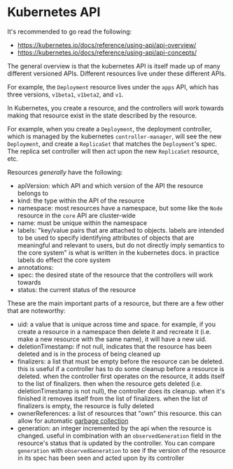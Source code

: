# Kubernetes API

It's recommended to go read the following:
- https://kubernetes.io/docs/reference/using-api/api-overview/
- https://kubernetes.io/docs/reference/using-api/api-concepts/

The general overview is that the kubernetes API is itself made up of many different versioned APIs. Different resources live under these different APIs.

For example, the `Deployment` resource lives under the `apps` API, which has three versions, `v1beta1`, `v1beta2`, and `v1`.

In Kubernetes, you create a resource, and the controllers will work towards making that resource exist in the state described by the resource.

For example, when you create a `Deployment`, the deployment controller, which is managed by the kubernetes `controller-manager`, will see the new `Deployment`, and create a `ReplicaSet` that matches the `Deployment`'s spec. The replica set controller will then act upon the new `ReplicaSet` resource, etc.

Resources _generally_ have the following:
 
- apiVersion: which API and which version of the API the resource belongs to
- kind: the type within the API of the resource
- namespace: most resources have a namespace, but some like the `Node` resource in the `core` API are cluster-wide
- name: must be unique within the namespace
- labels: "key/value pairs that are attached to objects. labels are intended to be used to specify identifying attributes of objects that are meaningful and relevant to users, but do not directly imply semantics to the core system" is what is written in the kubernetes docs. in practice labels do effect the core system
- annotations: 
- spec: the desired state of the resource that the controllers will work towards
- status: the current status of the resource
 
These are the main important parts of a resource, but there are a few other that are noteworthy:

- uid: a value that is unique across time and space. for example, if you create a resource in a namespace then delete it and recreate it (i.e. make a new resource with the same name), it will have a new uid.
- deletionTimestamp: if not null, indicates that the resource has been deleted and is in the process of being cleaned up
- finalizers: a list that must be empty before the resource can be deleted. this is useful if a controller has to do some cleanup before a resource is deleted. when the controller first operates on the resource, it adds itself to the list of finalizers. then when the resource gets deleted (i.e. deletionTimestamp is not null), the controller does its cleanup. when it's finished it removes itself from the list of finalizers. when the list of finalizers is empty, the resource is fully deleted
- ownerReferences: a list of resources that "own" this resource. this can allow for automatic [garbage collection](https://kubernetes.io/docs/concepts/workloads/controllers/garbage-collection/)
- generation: an integer incremented by the api when the resource is changed. useful in combination with an `observedGeneration` field in the resource's status that is updated by the controller. You can compare `generation` with `observedGeneration` to see if the version of the resource in its spec has been seen and acted upon by its controller
 